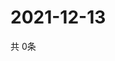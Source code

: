 # 2021-12-13
  共 0条

  <!-- BEGIN -->
  <!-- 最后更新时间Mon Dec 13 2021 10:04:01 GMT+0000 (Coordinated Universal Time) -->
  
  <!-- END -->
  
  